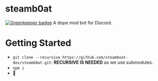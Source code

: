 # steamb0at

[![Greenkeeper badge](https://badges.greenkeeper.io/steamboat-dev/steamb0at.svg)](https://greenkeeper.io/)
A dope mod bot for Discord.

# Getting Started

* `git clone --recursive https://github.com/steamboat-dev/steamb0at.git`: **RECURSIVE IS NEEDED** as we use submodules.
* `npm i`
* :tada:
